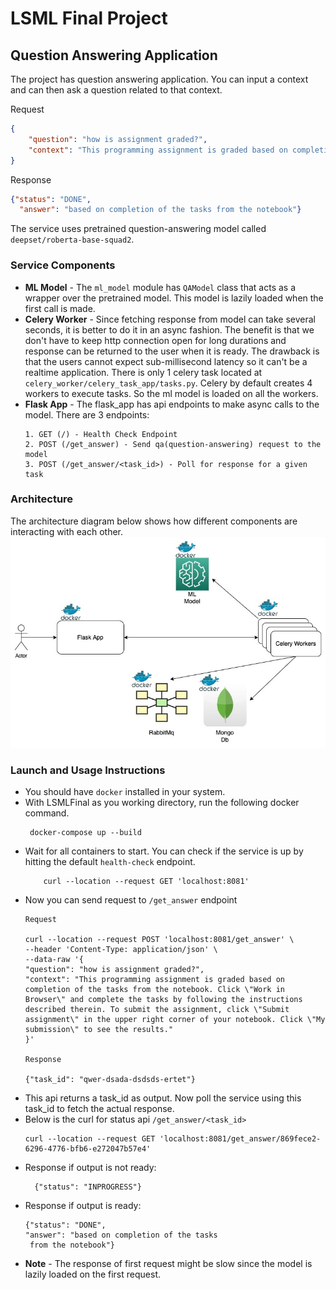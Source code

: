 # LSML Final Project
## Question Answering Application
The project has question answering application. You can input a context 
and can then ask a question related to that context.

Request
```json
{
    "question": "how is assignment graded?",
    "context": "This programming assignment is graded based on completion of the tasks from the notebook. Click \"Work in Browser\" and complete the tasks by following the instructions described therein. To submit the assignment, click \"Submit assignment\" in the upper right corner of your notebook. Click \"My submission\" to see the results."
}
```

Response
```json
{"status": "DONE",
  "answer": "based on completion of the tasks from the notebook"}
```

The service uses pretrained question-answering model called `deepset/roberta-base-squad2`.

### Service Components
- **ML Model** - The `ml_model` module has `QAModel` class that acts as a wrapper
over the pretrained model. This model is lazily loaded when the first call
is made.
- **Celery Worker** - Since fetching response from model can take several 
seconds, it is better to do it in an async fashion. The benefit is that
we don't have to keep http connection open for long durations and response
can be returned to the user when it is ready. The drawback is that the 
users cannot expect sub-millisecond latency so it can't be a realtime
application. There is only 1 celery task located at 
`celery_worker/celery_task_app/tasks.py`. Celery by default creates 4 
workers to execute tasks. So the ml model is loaded on all the workers.
- **Flask App** - The flask_app has api endpoints to make async calls to
the model. There are 3 endpoints:
    ```
    1. GET (/) - Health Check Endpoint
    2. POST (/get_answer) - Send qa(question-answering) request to the model
    3. POST (/get_answer/<task_id>) - Poll for response for a given task
    ```
### Architecture
The architecture diagram below shows how different components are 
interacting with each other.
![alt text for screen readers](resources/qa_app.jpeg "QA Application")

### Launch and Usage Instructions
- You should have `docker` installed in your system.
- With LSMLFinal as you working directory, run the following
docker command.
    ```
     docker-compose up --build
    ```
- Wait for all containers to start. You can check if the service is up
by hitting the default `health-check` endpoint.
    ```
        curl --location --request GET 'localhost:8081'
   ```
- Now you can send request to `/get_answer` endpoint
    ```
    Request
    
    curl --location --request POST 'localhost:8081/get_answer' \
    --header 'Content-Type: application/json' \
    --data-raw '{
    "question": "how is assignment graded?",
    "context": "This programming assignment is graded based on completion of the tasks from the notebook. Click \"Work in Browser\" and complete the tasks by following the instructions described therein. To submit the assignment, click \"Submit assignment\" in the upper right corner of your notebook. Click \"My submission\" to see the results."
    }'
  
    Response
    
    {"task_id": "qwer-dsada-dsdsds-ertet"}
    ```
- This api returns a task_id as output. Now poll the service
using this task_id to fetch the actual response.
- Below is the curl for status api `/get_answer/<task_id>`
    ```
    curl --location --request GET 'localhost:8081/get_answer/869fece2-6296-4776-bfb6-e272047b57e4'
    ```
- Response if output is not ready:
  ```
    {"status": "INPROGRESS"}
  ```
- Response if output is ready:
    ```
    {"status": "DONE",
  "answer": "based on completion of the tasks 
     from the notebook"}
    ```
- **Note** - The response of first request might be slow since the
model is lazily loaded on the first request.